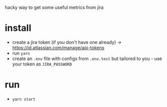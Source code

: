 hacky way to get some useful metrics from jira

# install
- create a jira token (if you don't have one already) -> https://id.atlassian.com/manage/api-tokens
- run `yarn`
- create an `.env` file with configs from `.env.test` but tailored to you - use your token as `JIRA_PASSWORD`

# run
- `yarn start`

